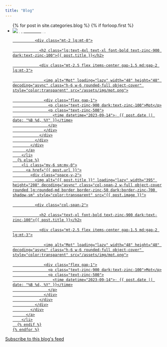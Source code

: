 ```yaml
---
title: "Blog"
---
```


<section class="mx-auto max-w-6xl px-4 pt-20">
  <ul class="grid grid-cols-1 gap-x-6 gap-y-6 sm:grid-cols-2 sm:gap-y-16 lg:grid-cols-3">
    {% for post in site.categories.blog %}
      {% if forloop.first %}
        <li class="col-span-full">
          <a href="{{ post.url }}">
            <div class="space-y-2 md:grid md:grid-cols-3 md:gap-4">
              <img alt="{{ post.title }}" loading="lazy" width="395" height="208" decoding="async" class="col-span-2 w-full object-cover rounded lg:rounded-md border border-zinc-50 dark:border-zinc-700 shadow-sm" style="color:transparent" src="{{ post.image }}">

              <div class="mt-2 lg:mt-0">

                <h2 class="lg:text-4xl text-xl font-bold text-zinc-900 dark:text-zinc-100">{{ post.title }}</h2>

                <div class="mt-2.5 flex items-center gap-1.5 md:gap-2 lg:mt-3">

                  <img alt="Mot" loading="lazy" width="48" height="48" decoding="async" class="h-6 w-6 rounded-full object-cover" style="color:transparent" src="/assets/img/mot.png">

                  <div class="flex gap-1">
                    <p class="text-zinc-900 dark:text-zinc-100">Mot</p>
                    <p class="text-zinc-500">
                      <time datetime="2023-09-14">· {{ post.date || date: "%B %d, %Y" }}</time>
                    </p>
                  </div>
                </div>
              </div>
            </div>
          </a>
        </li>
      {% else %}
        <li class="my-6 sm:my-0">
          <a href="{{ post.url }}">
            <div class="space-y-2">
              <img alt="{{ post.title }}" loading="lazy" width="395" height="208" decoding="async" class="col-span-2 w-full object-cover rounded lg:rounded-md border border-zinc-50 dark:border-zinc-700 shadow-sm" style="color:transparent" src="{{ post.image }}">

              <div class="col-span-2">

                <h2 class="text-xl font-bold text-zinc-900 dark:text-zinc-100">{{ post.title }}</h2>

                <div class="mt-2.5 flex items-center gap-1.5 md:gap-2 lg:mt-3">

                  <img alt="Mot" loading="lazy" width="48" height="48" decoding="async" class="h-6 w-6 rounded-full object-cover" style="color:transparent" src="/assets/img/mot.png">

                  <div class="flex gap-1">
                    <p class="text-zinc-900 dark:text-zinc-100">Mot</p>
                    <p class="text-zinc-500">
                      <time datetime="2023-09-14">· {{ post.date || date: "%B %d, %Y" }}</time>
                    </p>
                  </div>
                </div>
              </div>
            </div>
          </a>
        </li>
      {% endif %}
    {% endfor %}
  </ul>

  <div class="prose prose-lg mx-auto max-w-prose">
    <p class="text-center my-10"><a href="/feed.xml" class="link-primary underline">Subscribe to this blog's feed</a></p>
  </div>
</section>

